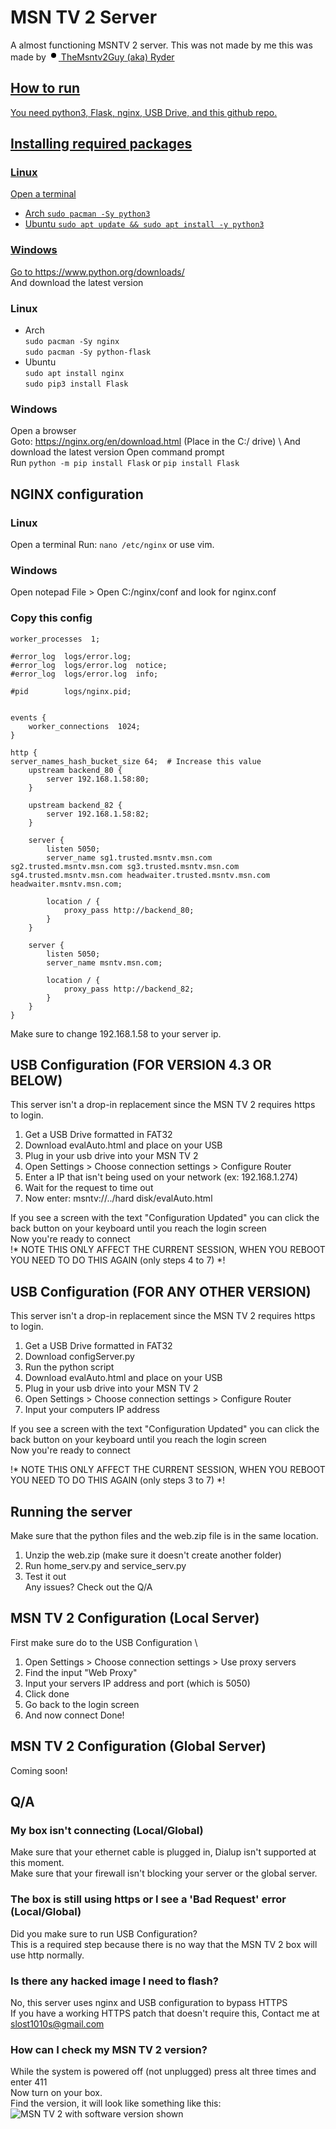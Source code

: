 # MSN TV 2 Server
A almost functioning MSNTV 2 server. This was not made by me this was made by <a class="d-inline-flex flex-items-center flex-nowrap Link--secondary no-underline text-small mr-3" href="https://github.com/TheMsntv2Guy&type=code" data-ga-click="Repository, language stats search click, location:repo overview">
          <svg style="color:#e34c26;" aria-hidden="true" height="16" viewBox="0 0 16 16" version="1.1" width="16" data-view-component="true" class="octicon octicon-dot-fill mr-2">
    <path d="M8 4a4 4 0 1 1 0 8 4 4 0 0 1 0-8Z"></path>
</svg>
          <span>TheMsntv2Guy</span>
          <span class="color-fg-default text-bold mr-1">(aka) Ryder</span>


## How to run
You need python3, Flask, nginx, USB Drive, and this github repo.

## Installing required packages
### Linux
Open a terminal
- Arch
  `sudo pacman -Sy python3`
- Ubuntu
  `sudo apt update && sudo apt install -y python3`

### Windows
Go to https://www.python.org/downloads/ \
And download the latest version

### Linux
- Arch \
  `sudo pacman -Sy nginx` \
  `sudo pacman -Sy python-flask`
- Ubuntu \
  `sudo apt install nginx` \
  `sudo pip3 install Flask`

### Windows
Open a browser \
Goto: https://nginx.org/en/download.html (Place in the C:/ drive) \ 
And download the latest version
Open command prompt \
Run `python -m pip install Flask` or `pip install Flask`

## NGINX configuration

### Linux
Open a terminal
Run: `nano /etc/nginx` or use vim.

### Windows
Open notepad
File > Open
C:/nginx/conf and look for nginx.conf

### Copy this config


```#user  nobody;
worker_processes  1;

#error_log  logs/error.log;
#error_log  logs/error.log  notice;
#error_log  logs/error.log  info;

#pid        logs/nginx.pid;


events {
    worker_connections  1024;
}

http {
server_names_hash_bucket_size 64;  # Increase this value
    upstream backend_80 {
        server 192.168.1.58:80;
    }

    upstream backend_82 {
        server 192.168.1.58:82;
    }

    server {
        listen 5050;
        server_name sg1.trusted.msntv.msn.com sg2.trusted.msntv.msn.com sg3.trusted.msntv.msn.com sg4.trusted.msntv.msn.com headwaiter.trusted.msntv.msn.com headwaiter.msntv.msn.com;

        location / {
            proxy_pass http://backend_80;
        }
    }

    server {
        listen 5050;
        server_name msntv.msn.com;

        location / {
            proxy_pass http://backend_82;
        }
    }
}

```
Make sure to change 192.168.1.58 to your server ip.

## USB Configuration (FOR VERSION 4.3 OR BELOW)
This server isn't a drop-in replacement since the MSN TV 2 requires https to login. 

1. Get a USB Drive formatted in FAT32 
2. Download evalAuto.html and place on your USB 
3. Plug in your usb drive into your MSN TV 2 
4. Open Settings > Choose connection settings > Configure Router 
5. Enter a IP that isn't being used on your network (ex: 192.168.1.274) 
6. Wait for the request to time out 
7. Now enter: msntv://../hard disk/evalAuto.html 

If you see a screen with the text "Configuration Updated" you can click the back button on your keyboard until you reach the login screen \
Now you're ready to connect \
!* NOTE THIS ONLY AFFECT THE CURRENT SESSION, WHEN YOU REBOOT YOU NEED TO DO THIS AGAIN (only steps 4 to 7) *!

## USB Configuration (FOR ANY OTHER VERSION)
This server isn't a drop-in replacement since the MSN TV 2 requires https to login. 

1. Get a USB Drive formatted in FAT32
2. Download configServer.py
3. Run the python script
4. Download evalAuto.html and place on your USB 
5. Plug in your usb drive into your MSN TV 2 
6. Open Settings > Choose connection settings > Configure Router
7. Input your computers IP address

If you see a screen with the text "Configuration Updated" you can click the back button on your keyboard until you reach the login screen \
Now you're ready to connect

!* NOTE THIS ONLY AFFECT THE CURRENT SESSION, WHEN YOU REBOOT YOU NEED TO DO THIS AGAIN (only steps 3 to 7) *!


## Running the server
Make sure that the python files and the web.zip file is in the same location.
1. Unzip the web.zip (make sure it doesn't create another folder)
2. Run home_serv.py and service_serv.py
3. Test it out \
Any issues? Check out the Q/A

## MSN TV 2 Configuration (Local Server)
First make sure do to the USB Configuration \

1. Open Settings > Choose connection settings > Use proxy servers
2. Find the input "Web Proxy"
3. Input your servers IP address and port (which is 5050)
4. Click done
5. Go back to the login screen
6. And now connect
Done!

## MSN TV 2 Configuration (Global Server)
Coming soon!


## Q/A
### My box isn't connecting (Local/Global)
Make sure that your ethernet cable is plugged in, Dialup isn't supported at this moment. \
Make sure that your firewall isn't blocking your server or the global server.

### The box is still using https or I see a 'Bad Request' error (Local/Global)
Did you make sure to run USB Configuration?  \
This is a required step because there is no way that the MSN TV 2 box will use http normally.

### Is there any hacked image I need to flash?
No, this server uses nginx and USB configuration to bypass HTTPS \
If you have a working HTTPS patch that doesn't require this, Contact me at slost1010s@gmail.com

### How can I check my MSN TV 2 version?
While the system is powered off (not unplugged) press alt three times and enter 411 \
Now turn on your box. \
Find the version, it will look like something like this: \
<img src="https://camo.githubusercontent.com/6b3d6d35ed5ffc5aa0b6eed3dd5e2fcd64101e054517e2ae7a15fc5d24f67f10/68747470733a2f2f692e696d6775722e636f6d2f7a674263486e632e706e67" alt="MSN TV 2 with software version shown">
